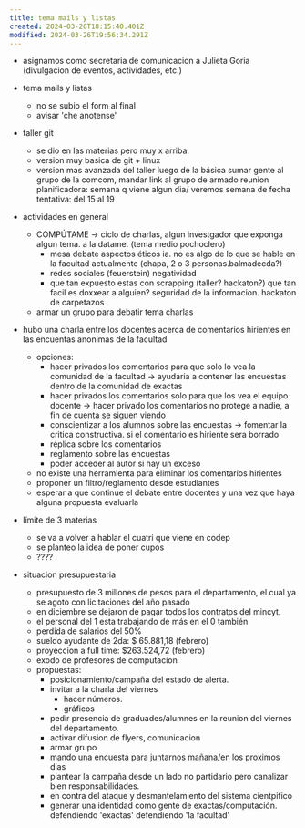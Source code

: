 ```yaml
---
title: tema mails y listas
created: 2024-03-26T18:15:40.401Z
modified: 2024-03-26T19:56:34.291Z
---
```


- asignamos como secretaria de comunicacion a Julieta Goria (divulgacion de eventos, actividades, etc.)
- tema mails y listas
	- no se subio el form al final
	- avisar 'che anotense' 
- taller git
	- se dio en las materias pero muy x arriba.
	- version muy basica de git + linux
	- version mas avanzada del taller luego de la básica
	sumar gente al grupo de la comcom, mandar link al grupo de armado
	reunion planificadora: semana q viene algun dia/ veremos
	semana de fecha tentativa: del 15 al 19

- actividades en general
	- COMPÚTAME ->	ciclo de charlas, algun investgador que exponga algun tema. a la datame. (tema medio pochoclero)
		- mesa debate aspectos éticos ia. no es algo de lo que se hable en la facultad actualmente (chapa, 2 o 3 personas.balmadecda?) 
		- redes sociales (feuerstein) negatividad
		- que tan expuesto estas con scrapping (taller? hackaton?) que tan facil es doxxear a alguien? seguridad de la informacion. hackaton de carpetazos
	- armar un grupo para debatir tema charlas

- hubo una charla entre los docentes acerca de comentarios hirientes en las encuentas anonimas de la facultad
	- opciones:
		- hacer privados los comentarios para que solo lo vea la comunidad de la facultad -> ayudaria a contener las encuestas dentro de la comunidad de exactas
		- hacer privados los comentarios solo para que los vea el equipo docente
			-> hacer privado los comentarios no protege a nadie, a fin de cuenta se siguen viendo
		- conscientizar a los alumnos sobre las encuestas
			-> fomentar la critica constructiva. si el comentario es hiriente sera borrado
		- réplica sobre los comentarios
		- reglamento sobre las encuestas
		- poder acceder al autor si hay un exceso	
	- no existe una herramienta para eliminar los comentarios hirientes
	- proponer un filtro/reglamento desde estudiantes
	- esperar a que continue el debate entre docentes y una vez que haya alguna propuesta evaluarla

- límite de 3 materias
	- se va a volver a hablar el cuatri que viene en codep
	- se planteo la idea de poner cupos
	- ????

- situacion presupuestaria
	- presupuesto de 3 millones de pesos para el departamento, el cual ya se agoto con licitaciones del año pasado
	- en diciembre se dejaron de pagar todos los contratos del mincyt. 
	- el personal del 1 esta trabajando de más en el 0 también
	- perdida de salarios del 50%
	- sueldo ayudante de 2da: $ 65.881,18 (febrero)
	- proyeccion a full time: $263.524,72 (febrero)
	- exodo de profesores de computacion
	- propuestas:
		- posicionamiento/campaña del estado de alerta. 
		- invitar a la charla del viernes
			- hacer números.
			- gráficos
		- pedir presencia de graduades/alumnes en la reunion del viernes del departamento.
		- activar difusion de flyers, comunicacion
		- armar grupo
		- mando una encuesta para juntarnos mañana/en los proximos dias
		- plantear la campaña desde un lado no partidario pero canalizar bien responsabilidades.
		- en contra del ataque y desmantelamiento del sistema cientpifico
		- generar una identidad como gente de exactas/computación. defendiendo 'exactas' defendiendo 'la facultad'







